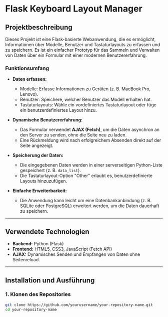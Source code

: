 # Flask Keyboard Layout Manager

## **Projektbeschreibung**
Dieses Projekt ist eine Flask-basierte Webanwendung, die es ermöglicht, Informationen über Modelle, Benutzer und Tastaturlayouts zu erfassen und zu speichern. Es ist ein einfacher Prototyp für das Sammeln und Verwalten von Daten über ein Formular mit einer modernen Benutzererfahrung.

### **Funktionsumfang**
- **Daten erfassen:** 
  - Modelle: Erfasse Informationen zu Geräten (z. B. MacBook Pro, Lenovo).
  - Benutzer: Speichere, welcher Benutzer das Modell erhalten hat.
  - Tastaturlayouts: Wähle ein vordefiniertes Tastaturlayout oder füge ein benutzerdefiniertes Layout hinzu.

- **Dynamische Benutzererfahrung:**
  - Das Formular verwendet **AJAX (Fetch)**, um die Daten asynchron an den Server zu senden, ohne die Seite neu zu laden.
  - Eine Rückmeldung wird nach erfolgreichem Absenden direkt auf der Seite angezeigt.

- **Speicherung der Daten:**
  - Die eingegebenen Daten werden in einer serverseitigen Python-Liste gespeichert (z. B. `data_list`).
  - Die Tastaturlayout-Option "Other" erlaubt es, benutzerdefinierte Layouts hinzuzufügen.

- **Einfache Erweiterbarkeit:**
  - Die Anwendung kann leicht um eine Datenbankanbindung (z. B. SQLite oder PostgreSQL) erweitert werden, um die Daten dauerhaft zu speichern.

---

## **Verwendete Technologien**
- **Backend:** Python (Flask)
- **Frontend:** HTML5, CSS3, JavaScript (Fetch API)
- **AJAX:** Dynamisches Senden und Empfangen von Daten ohne Seitenreload.

---

## **Installation und Ausführung**

### **1. Klonen des Repositories**
```bash
git clone https://github.com/yourusername/your-repository-name.git
cd your-repository-name
